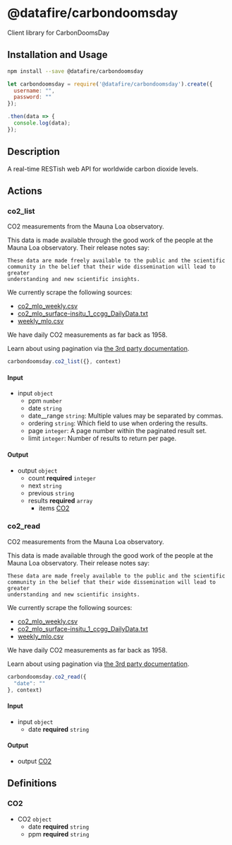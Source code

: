 # @datafire/carbondoomsday

Client library for CarbonDoomsDay

## Installation and Usage
```bash
npm install --save @datafire/carbondoomsday
```
```js
let carbondoomsday = require('@datafire/carbondoomsday').create({
  username: "",
  password: ""
});

.then(data => {
  console.log(data);
});
```

## Description

A real-time RESTish web API for worldwide carbon dioxide levels.

## Actions

### co2_list
CO2 measurements from the Mauna Loa observatory.

This data is made available through the good work of the people at the
Mauna Loa observatory. Their release notes say:

    These data are made freely available to the public and the scientific
    community in the belief that their wide dissemination will lead to greater
    understanding and new scientific insights.

We currently scrape the following sources:

  * [co2_mlo_weekly.csv]
  * [co2_mlo_surface-insitu_1_ccgg_DailyData.txt]
  * [weekly_mlo.csv]

We have daily CO2 measurements as far back as 1958.

Learn about using pagination via [the 3rd party documentation].

[co2_mlo_weekly.csv]: https://www.esrl.noaa.gov/gmd/webdata/ccgg/trends/co2_mlo_weekly.csv
[co2_mlo_surface-insitu_1_ccgg_DailyData.txt]: ftp://aftp.cmdl.noaa.gov/data/trace_gases/co2/in-situ/surface/mlo/co2_mlo_surface-insitu_1_ccgg_DailyData.txt
[weekly_mlo.csv]: http://scrippsco2.ucsd.edu/sites/default/files/data/in_situ_co2/weekly_mlo.csv
[the 3rd party documentation]: http://www.django-rest-framework.org/api-guide/pagination/#pagenumberpagination


```js
carbondoomsday.co2_list({}, context)
```

#### Input
* input `object`
  * ppm `number`
  * date `string`
  * date__range `string`: Multiple values may be separated by commas.
  * ordering `string`: Which field to use when ordering the results.
  * page `integer`: A page number within the paginated result set.
  * limit `integer`: Number of results to return per page.

#### Output
* output `object`
  * count **required** `integer`
  * next `string`
  * previous `string`
  * results **required** `array`
    * items [CO2](#co2)

### co2_read
CO2 measurements from the Mauna Loa observatory.

This data is made available through the good work of the people at the
Mauna Loa observatory. Their release notes say:

    These data are made freely available to the public and the scientific
    community in the belief that their wide dissemination will lead to greater
    understanding and new scientific insights.

We currently scrape the following sources:

  * [co2_mlo_weekly.csv]
  * [co2_mlo_surface-insitu_1_ccgg_DailyData.txt]
  * [weekly_mlo.csv]

We have daily CO2 measurements as far back as 1958.

Learn about using pagination via [the 3rd party documentation].

[co2_mlo_weekly.csv]: https://www.esrl.noaa.gov/gmd/webdata/ccgg/trends/co2_mlo_weekly.csv
[co2_mlo_surface-insitu_1_ccgg_DailyData.txt]: ftp://aftp.cmdl.noaa.gov/data/trace_gases/co2/in-situ/surface/mlo/co2_mlo_surface-insitu_1_ccgg_DailyData.txt
[weekly_mlo.csv]: http://scrippsco2.ucsd.edu/sites/default/files/data/in_situ_co2/weekly_mlo.csv
[the 3rd party documentation]: http://www.django-rest-framework.org/api-guide/pagination/#pagenumberpagination


```js
carbondoomsday.co2_read({
  "date": ""
}, context)
```

#### Input
* input `object`
  * date **required** `string`

#### Output
* output [CO2](#co2)



## Definitions

### CO2
* CO2 `object`
  * date **required** `string`
  * ppm **required** `string`


